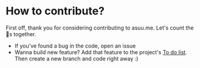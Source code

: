 # How to contribute? 

First off, thank you for considering contributing to asuu.me. Let's count the :star2:s together. 

* If you've found a bug in the code, open an issue
* Wanna build new feature? Add that feature to the project's [To do list](https://github.com/zolbayars/asuu.me/projects/1). Then create a new branch and code right away :)
